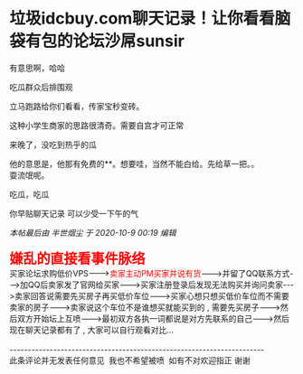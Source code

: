 # 垃圾idcbuy.com聊天记录！让你看看脑袋有包的论坛沙屌sunsir


<img src="static/image/smiley/default/lol.gif" smilieid="12" border="0" alt="" /><br />
有意思啊，哈哈

吃瓜群众后排围观<img id="aimg_LMURu" onclick="zoom(this, this.src, 0, 0, 0)" class="zoom" src="https://cdn.jsdelivr.net/gh/hishis/forum-master/public/images/patch.gif" onmouseover="img_onmouseoverfunc(this)" onload="thumbImg(this)" border="0" alt="" />

立马跑路给你们看看，传家宝秒变砖。

这种小学生商家的思路很清奇。需要自宫才可正常

来晚了，没吃到热乎的瓜

他的意思是，他那有免费的**。想要哇，当然不能白给。先给草一把。。<br />
耍流氓呢。

吃瓜，吃瓜

你早贴聊天记录 可以少受一下午的气

<i class="pstatus"> 本帖最后由 半世烟尘 于 2020-10-9 00:19 编辑 </i><br />
<br />
<font face="黑体"><font size="5"><font color="Red"><strong>嫌乱的直接看事件脉络<br />
</strong></font></font></font>买家论坛求购低价VPS---&gt;<font color="Red">卖家主动PM买家并说有货</font>---&gt;并留了QQ联系方式---&gt;加QQ后卖家发了官网给买家---&gt;买家注册登录后发现无法购买并询问卖家---&gt;卖家回答说需要先买房子再买低价车位---&gt;买家心想只想买低价车位而不需要卖家的房子---&gt;卖家说这个车位不是谁想买就能买到的 , 需要先买房子---&gt;然后双方开始坛上互喷---&gt;最初双方各执一词都说是对方先联系的自己---&gt;然后现在聊天记录都有了 , 大家可以自行观看对比...<br />
<br />
----------------------------------------------------------------------<br />
此条评论并无发表任何意见&nbsp;&nbsp;我也不希望被喷&nbsp;&nbsp;如有不对欢迎指正 谢谢
